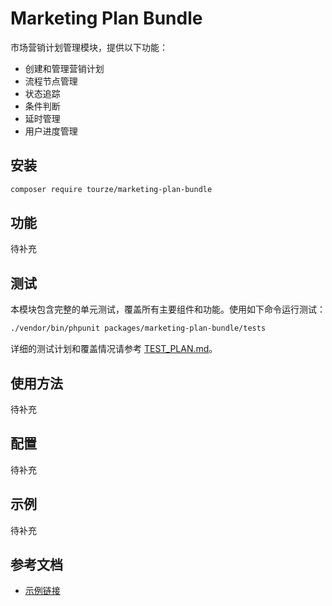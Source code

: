 # Marketing Plan Bundle

市场营销计划管理模块，提供以下功能：

- 创建和管理营销计划
- 流程节点管理
- 状态追踪
- 条件判断
- 延时管理
- 用户进度管理

## 安装

```bash
composer require tourze/marketing-plan-bundle
```

## 功能

待补充

## 测试

本模块包含完整的单元测试，覆盖所有主要组件和功能。使用如下命令运行测试：

```bash
./vendor/bin/phpunit packages/marketing-plan-bundle/tests
```

详细的测试计划和覆盖情况请参考 [TEST_PLAN.md](./TEST_PLAN.md)。

## 使用方法

待补充

## 配置

待补充

## 示例

待补充

## 参考文档

- [示例链接](https://example.com)
